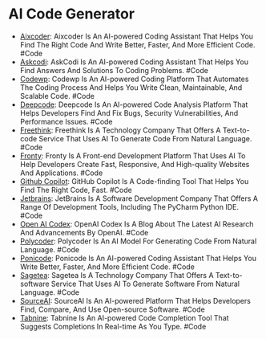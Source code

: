 # AI Code Generator

- [Aixcoder](https://www.aixcoder.com/#/): Aixcoder Is An AI-powered Coding Assistant That Helps You Find The Right Code And Write Better, Faster, And More Efficient Code. #Code
- [Askcodi](https://www.askcodi.com/): AskCodi Is An AI-powered Coding Assistant That Helps You Find Answers And Solutions To Coding Problems. #Code
- [Codewp](https://codewp.ai/): Codewp Is An AI-powered Coding Platform That Automates The Coding Process And Helps You Write Clean, Maintainable, And Scalable Code. #Code
- [Deepcode](https://www.deepcode.ai/): Deepcode Is An AI-powered Code Analysis Platform That Helps Developers Find And Fix Bugs, Security Vulnerabilities, And Performance Issues. #Code
- [Freethink](https://www.freethink.com/hard-tech/text-to-code): Freethink Is A Technology Company That Offers A Text-to-code Service That Uses AI To Generate Code From Natural Language. #Code
- [Fronty](https://fronty.com/): Fronty Is A Front-end Development Platform That Uses AI To Help Developers Create Fast, Responsive, And High-quality Websites And Applications. #Code
- [Github Copilot](https://github.com/features/copilot/): GitHub Copilot Is A Code-finding Tool That Helps You Find The Right Code, Fast. #Code
- [Jetbrains](https://www.jetbrains.com/pycharm/): JetBrains Is A Software Development Company That Offers A Range Of Development Tools, Including The PyCharm Python IDE. #Code
- [Open AI Codex](https://openai.com/blog/openai-codex/): OpenAI Codex Is A Blog About The Latest AI Research And Advancements By OpenAI. #Code
- [Polycoder](https://github.com/VHellendoorn/Code-LMs): Polycoder Is An AI Model For Generating Code From Natural Language. #Code
- [Ponicode](https://www.ponicode.com/): Ponicode Is An AI-powered Coding Assistant That Helps You Write Better, Faster, And More Efficient Code. #Code
- [Sagetea](https://sagetea.ai/technology-tools/text-to-software/): Sagetea Is A Technology Company That Offers A Text-to-software Service That Uses AI To Generate Software From Natural Language. #Code
- [SourceAI](https://sourceai.dev/): SourceAI Is An AI-powered Platform That Helps Developers Find, Compare, And Use Open-source Software. #Code
- [Tabnine](https://www.tabnine.com/): Tabnine Is An AI-powered Code Completion Tool That Suggests Completions In Real-time As You Type. #Code
